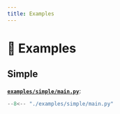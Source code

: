 ```yaml
---
title: Examples
---
```


# 🚸 Examples

## Simple

[**`examples/simple/main.py`**](https://github.com/{{cookiecutter.repo_owner}}/{{cookiecutter.repo_name}}/blob/main/examples/simple/main.py):

```python
--8<-- "./examples/simple/main.py"
```
